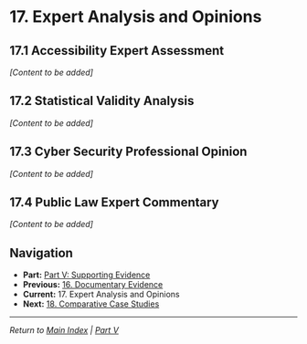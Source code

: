 # 17. Expert Analysis and Opinions

## 17.1 Accessibility Expert Assessment

*[Content to be added]*

## 17.2 Statistical Validity Analysis

*[Content to be added]*

## 17.3 Cyber Security Professional Opinion

*[Content to be added]*

## 17.4 Public Law Expert Commentary

*[Content to be added]*

## Navigation
- **Part:** [Part V: Supporting Evidence](part-v-supporting-evidence.md)
- **Previous:** [16. Documentary Evidence](16-documentary-evidence.md)
- **Current:** 17. Expert Analysis and Opinions
- **Next:** [18. Comparative Case Studies](18-comparative-case-studies.md)

---
*Return to [Main Index](README.md) | [Part V](part-v-supporting-evidence.md)*